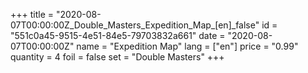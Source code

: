 +++
title = "2020-08-07T00:00:00Z_Double_Masters_Expedition_Map_[en]_false"
id = "551c0a45-9515-4e51-84e5-79703832a661"
date = "2020-08-07T00:00:00Z"
name = "Expedition Map"
lang = ["en"]
price = "0.99"
quantity = 4
foil = false
set = "Double Masters"
+++
